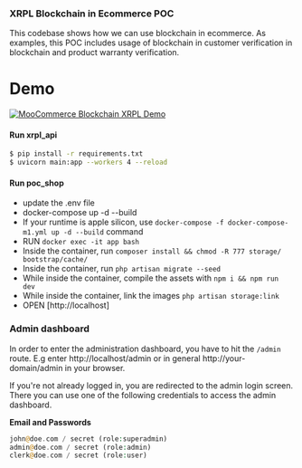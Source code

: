 ### XRPL Blockchain in Ecommerce POC

This codebase shows how we can use blockchain in ecommerce. As examples, this POC includes usage of blockchain in customer verification in blockchain and product warranty verification.

# Demo

[![MooCommerce Blockchain XRPL Demo](https://img.youtube.com/vi/sNcBZX_-INI/0.jpg)](https://www.youtube.com/watch?v=sNcBZX_-INI)

#### Run xrpl_api

```sh
$ pip install -r requirements.txt
$ uvicorn main:app --workers 4 --reload
```

#### Run poc_shop

- update the .env file
- docker-compose up -d --build
- If your runtime is apple silicon, use `docker-compose -f docker-compose-m1.yml up -d --build` command
- RUN `docker exec -it app bash`
- Inside the container, run `composer install && chmod -R 777 storage/ bootstrap/cache/`
- Inside the container, run `php artisan migrate --seed`
- While inside the container, compile the assets with `npm i && npm run dev`
- While inside the container, link the images `php artisan storage:link`
- OPEN [http://localhost]

### Admin dashboard
In order to enter the administration dashboard, you have to hit the `/admin` route. 
E.g enter http://localhost/admin or in general http://your-domain/admin in your browser.

If you're not already logged in, you are redirected to the admin login screen.
There you can use one of the following credentials to access the admin dashboard.

**Email and Passwords**

```php
john@doe.com / secret (role:superadmin)
admin@doe.com / secret (role:admin)
clerk@doe.com / secret (role:user)
```
